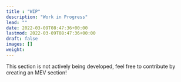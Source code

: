 ```yaml
---
title : "WIP"
description: "Work in Progress"
lead: ""
date: 2022-03-09T08:47:36+00:00
lastmod: 2022-03-09T08:47:36+00:00
draft: false
images: []
weight: 
---
```



This section is not actively being developed, feel free to contribute by creating an MEV section!
